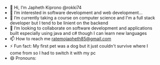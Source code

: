 - 👋 Hi, I’m Japheth Kiprono @rokki74
- 👀 I’m interested in software development and web development...
- 🌱 I’m currently taking a course on computer science and I'm a full stack developer but I tend to be linient on the backend
- 💞️ I’m looking to collaborate on software development and applications built especially using java and c# though I can learn new languages
- 📫 How to reach me  ratemojapheth85@gmail.com 
- ⚡ Fun fact: My first pet was a dog but it just couldn't survive where I come from so I had to switch it with my pc
- 😄 Pronouns:

<!---
rokki74/rokki74 is a ✨ special ✨ repository because its `README.md` (this file) appears on your GitHub profile.
You can click the Preview link to take a look at your changes.
--->
